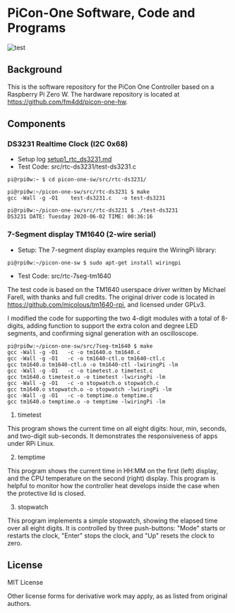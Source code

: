 # PiCon-One Software, Code and Programs

![test](https://github.com/fm4dd/picon-one-sw/workflows/test/badge.svg)

## Background

This is the software repository for the PiCon One Controller based on a Raspberry Pi Zero W.
The hardware repository is located at https://github.com/fm4dd/picon-one-hw.

## Components

### DS3231 Realtime Clock (I2C 0x68)

- Setup log [setup1_rtc_ds3231.md](./setup1_rtc_ds3231.md)
- Test Code: src/rtc-ds3231/test-ds3231.c
```
pi@rpi0w:~ $ cd picon-one-sw/src/rtc-ds3231/

pi@rpi0w:~/picon-one-sw/src/rtc-ds3231 $ make
gcc -Wall -g -O1    test-ds3231.c   -o test-ds3231

pi@rpi0w:~/picon-one-sw/src/rtc-ds3231 $ ./test-ds3231
DS3231 DATE: Tuesday 2020-06-02 TIME: 00:36:16
```

### 7-Segment display TM1640 (2-wire serial)

- Setup:
The 7-segment display examples require the WiringPi library:

```
pi@rpi0w:~/picon-one-sw $ sudo apt-get install wiringpi
```

- Test Code: src/rtc-7seg-tm1640

The test code is based on the TM1640 userspace driver written
by Michael Farell, with thanks and full credits.
The original driver code is located in https://github.com/micolous/tm1640-rpi, and
licensed under GPLv3.

I modified the code for supporting the two 4-digit modules
with a total of 8-digits, adding function to support
the extra colon and degree LED segments, and confirming signal
generation with an oscilloscope.

```
pi@rpi0w:~/picon-one-sw/src/7seg-tm1640 $ make
gcc -Wall -g -O1   -c -o tm1640.o tm1640.c
gcc -Wall -g -O1   -c -o tm1640-ctl.o tm1640-ctl.c
gcc tm1640.o tm1640-ctl.o -o tm1640-ctl -lwiringPi -lm
gcc -Wall -g -O1   -c -o timetest.o timetest.c
gcc tm1640.o timetest.o -o timetest -lwiringPi -lm
gcc -Wall -g -O1   -c -o stopwatch.o stopwatch.c
gcc tm1640.o stopwatch.o -o stopwatch -lwiringPi -lm
gcc -Wall -g -O1   -c -o temptime.o temptime.c
gcc tm1640.o temptime.o -o temptime -lwiringPi -lm
```

1. timetest

This program shows the current time on all eight digits: hour, min, seconds, and two-digit sub-seconds. It demonstrates the responsiveness of apps under RPi Linux.

2. temptime

This program shows the current time in HH:MM on the first (left) display, and the CPU temperature on the second (right) display. This program is helpful to monitor how the controller heat develops inside the case when the protective lid is closed.

3. stopwatch

This program implements a simple stopwatch, showing the elapsed time over all eight digits. It is controlled by three push-buttons: "Mode" starts or restarts the clock, "Enter" stops the clock, and "Up" resets the clock to zero.

## License

MIT License

Other license forms for derivative work may apply, as as listed from original authors.
